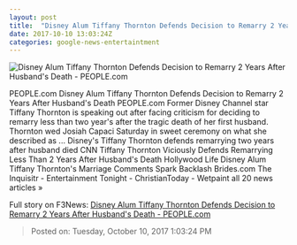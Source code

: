 ```yaml
---
layout: post
title:  "Disney Alum Tiffany Thornton Defends Decision to Remarry 2 Years After Husband's Death - PEOPLE.com"
date: 2017-10-10 13:03:24Z
categories: google-news-entertaintment
---
```


![Disney Alum Tiffany Thornton Defends Decision to Remarry 2 Years After Husband's Death - PEOPLE.com](http://peopledotcom.files.wordpress.com/2017/10/tiffany-thornton-1-2000a.jpg?crop=0px%2C207px%2C1996px%2C1049px&resize=1200%2C630)

PEOPLE.com Disney Alum Tiffany Thornton Defends Decision to Remarry 2 Years After Husband's Death PEOPLE.com Former Disney Channel star Tiffany Thornton is speaking out after facing criticism for deciding to remarry less than two year's after the tragic death of her first husband. Thornton wed Josiah Capaci Saturday in sweet ceremony on what she described as ... Disney's Tiffany Thornton defends remarrying two years after husband died CNN Tiffany Thornton Viciously Defends Remarrying Less Than 2 Years After Husband's Death Hollywood Life Disney Alum Tiffany Thornton's Marriage Comments Spark Backlash Brides.com The Inquisitr - Entertainment Tonight - ChristianToday - Wetpaint all 20 news articles »


Full story on F3News: [Disney Alum Tiffany Thornton Defends Decision to Remarry 2 Years After Husband's Death - PEOPLE.com](http://www.f3nws.com/n/GHgg2B)

> Posted on: Tuesday, October 10, 2017 1:03:24 PM
